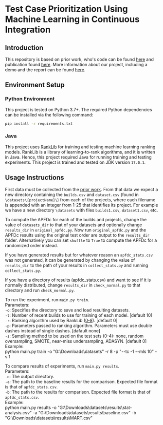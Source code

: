 # Test Case Prioritization Using Machine Learning in Continuous Integration

## Introduction
This repository is based on prior work, who's code can be found [here](https://github.com/Ahmadreza-SY/TCP-CI) and publication found [here](https://arxiv.org/abs/2109.13168). More information about our project, including a demo and the report can be found [here](https://drive.google.com/drive/folders/1eoXWp7TvFGomp90p-Qgf2-7ojKPX52lm).

## Environment Setup
### Python Environment
This project is tested on Python 3.7+. The required Python dependencies can be installed via the following command:
```bash
pip install -r requirements.txt
```

### Java
This project uses [RankLib](https://sourceforge.net/p/lemur/wiki/RankLib) for training and testing machine learning ranking models. RankLib is a library of learning-to-rank algorithms, and it is written in Java. Hence, this project required Java for running training and testing experiments. This project is trained and tested on JDK version `17.0.1`.

## Usage Instructions
First data must be collected from the [prior work](https://github.com/Ahmadreza-SY/TCP-CI). From that data we expect a new directory containing the `builds.csv` and `dataset.csv` (found in `\datasets\{projectName}\`) from each of the projects, where each filename is appended with an integer from 1-25 that identifies its project. For example we have a new directory `\datasets` with files `builds1.csv`, `dataset1.csv`, etc.

To compute the APFDc for each of the builds and projects, change the value of `datasets_dir` to that of your datasets and optionally change `results_dir` in `original_apfdc.py`. Now run `original_apfdc.py` and the APFDc results using the original test order are output to the `results_dir` folder. Alternatively you can set `shuffle` to `True` to compute the APFDc for a randomized order instead.

If you have generated results but for whatever reason an `apfdc_stats.csv` was not generated, it can be generated by changing the value of `results_dir` to the path of your results in `collect_stats.py` and running `collect_stats.py`.

If you have a directory of results (apfdc_stats.csv) and want to see if it is normally distributed, change `results_dir` in `check_normal.py` to that directory and run `check_normal.py`.

To run the experiment, run `main.py train`.\
Parameters:\
`-o`: Specifies the directory to save and load resulting datasets.\
`-t`: Number of recent builds to use for training of each model. [default 10]\
`-r`: Ranking algorithm used by RankLib ([0-8](https://sourceforge.net/p/lemur/wiki/RankLib%20How%20to%20use/)). [default 0]\
`-p`: Parameters passed to ranking algorithm. Parameters must use double dashes instead of single dashes. [dafault none]\
`-s`: Sampling method to be used on the test sets (0-4): none, random oversampling, SMOTE, near-miss undersampling, ADASYN. [default 0]\
Example:\
python main.py train -o "G:\Downloads\datasets" -r 8 -p "--tc -1 --mls 10" -s 1

To compare results of experiments, run `main.py results`.\
Parameters:\
`-o`: The output directory.\
`-a`: The path to the baseline results for the comparison. Expected file format is that of `apfdc_stats.csv`.\
`-b`: The path to the results for comparison. Expected file format is that of `apfdc_stats.csv`.\
Example:\
python main.py results -o "G:\Downloads\datasets\results\stat-analysis.csv" -a "G:\Downloads\datasets\results\baseline.csv" -b "G:\Downloads\datasets\results\MART.csv"

